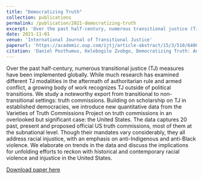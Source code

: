 ```yaml
---
title: "Democratizing Truth"
collection: publications
permalink: /publication/2021-democratizing-truth
excerpt: 'Over the past half-century, numerous transitional justice (TJ) measures have been implemented globally. While much research has examined different TJ modalities in the aftermath of authoritarian rule and armed conflict, a growing body of work recognizes TJ outside of political transitions. We study a noteworthy export from transitional to non-transitional settings: truth commissions. Building on scholarship on TJ in established democracies, we introduce new quantitative data from the Varieties of Truth Commissions Project on truth commissions in an overlooked but significant case: the United States. The data captures 20 past, present and proposed official US truth commissions, most of them at the subnational level. Though their mandates vary considerably, they all address racial injustice, with an emphasis on anti-Indigenous and anti-Black violence. We elaborate on trends in the data and discuss the implications for unfolding efforts to reckon with historical and contemporary racial violence and injustice in the United States.'
date: 2021-11-01
venue: 'International Journal of Transitional Justice'
paperurl: 'https://academic.oup.com/ijtj/article-abstract/15/3/510/6406461.'
citation: 'Daniel Posthumus, Kelebogile Zvobgo, Democratizing Truth: An Analysis of Truth Commissions in the United States. International Journal of Transitional Justice. Volume 15, Issue 3, November 2021. Pages 510–532.'
---
```

Over the past half-century, numerous transitional justice (TJ) measures have been implemented globally. While much research has examined different TJ modalities in the aftermath of authoritarian rule and armed conflict, a growing body of work recognizes TJ outside of political transitions. We study a noteworthy export from transitional to non-transitional settings: truth commissions. Building on scholarship on TJ in established democracies, we introduce new quantitative data from the Varieties of Truth Commissions Project on truth commissions in an overlooked but significant case: the United States. The data captures 20 past, present and proposed official US truth commissions, most of them at the subnational level. Though their mandates vary considerably, they all address racial injustice, with an emphasis on anti-Indigenous and anti-Black violence. We elaborate on trends in the data and discuss the implications for unfolding efforts to reckon with historical and contemporary racial violence and injustice in the United States.

[Download paper here](https://www.researchgate.net/publication/355439206_Democratizing_Truth_An_Analysis_of_Truth_Commissions_in_the_United_States)
